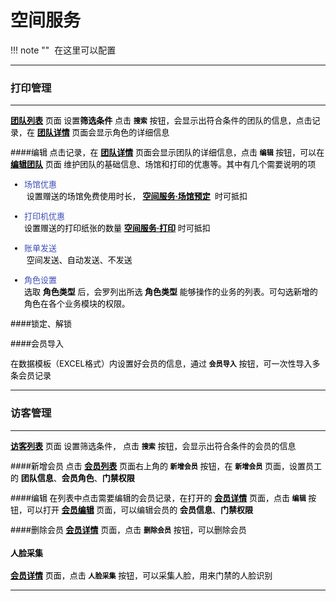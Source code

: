 # 空间服务
!!! note ""
​    在这里可以配置

***

### **打印管理**
***
<font color=#000 size=2>

**<u>团队列表</u>** 页面 设置**筛选条件** 点击 **`搜索`** 按钮，会显示出符合条件的团队的信息，点击记录，在 **<u>团队详情</u>** 页面会显示角色的详细信息

####编辑
点击记录，在 **<u>团队详情</u>** 页面会显示团队的详细信息，点击 **`编辑`** 按钮，可以在 **<u>编辑团队</u>** 页面 维护团队的基础信息、场馆和打印的优惠等。其中有几个需要说明的项  

- <font color=#3F51B5>场馆优惠</font> 
  </br><font color=#000 size=2> 设置赠送的场馆免费使用时长， **<u>空间服务·场馆预定</u>**  时可抵扣</font>
  </br>
- <font color=#3F51B5>打印机优惠</font> 
  </br><font color=#000 size=2>设置赠送的打印纸张的数量 **<u>空间服务·打印</u>**  时可抵扣
  </font>
  </br>

- <font color=#3F51B5>账单发送</font> 
  </br><font color=#000 size=2> 空间发送、自动发送、不发送</font>
  </br>
- <font color=#3F51B5>角色设置</font> 
  </br><font color=#000 size=2>
  选取 **角色类型** 后，会罗列出所选 **角色类型** 能够操作的业务的列表。可勾选新增的角色在各个业务模块的权限。
  </font>
  </br>

####锁定、解锁



####会员导入

在数据模板（EXCEL格式）内设置好会员的信息，通过 **`会员导入`** 按钮，可一次性导入多条会员记录

</font>



***


### **访客管理**

***
<font color=#000 size=2>

**<u>访客列表</u>** 页面 设置筛选条件， 点击 **`搜索`** 按钮，会显示出符合条件的会员的信息

####新增会员
点击 **<u>会员列表</u>** 页面右上角的 **`新增会员`** 按钮，在 **`新增会员`** 页面，设置员工的 **团队信息**、**会员角色**、**门禁权限**

####编辑
在列表中点击需要编辑的会员记录，在打开的 **<u>会员详情</u>** 页面，点击 **`编辑`** 按钮，可以打开 **<u>会员编辑</u>** 页面，可以编辑会员的 **会员信息**、**门禁权限**

####删除会员
**<u>会员详情</u>** 页面，点击  **`删除会员`**  按钮，可以删除会员



#### 人脸采集

**<u>会员详情</u>** 页面，点击  **`人脸采集`**  按钮，可以采集人脸，用来门禁的人脸识别

</font>

***